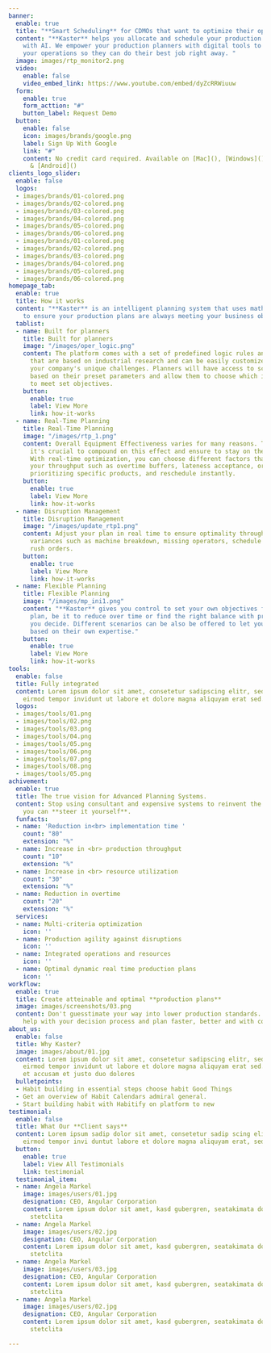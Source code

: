 ```yaml
---
banner:
  enable: true
  title: "**Smart Scheduling** for CDMOs that want to optimize their operational efficiency."
  content: "**Kaster** helps you allocate and schedule your production resources optimally.
    with AI. We empower your production planners with digital tools to model and plan
    your operations so they can do their best job right away. "
  image: images/rtp_monitor2.png
  video:
    enable: false
    video_embed_link: https://www.youtube.com/embed/dyZcRRWiuuw
  form:
    enable: true
    form_acttion: "#"
    button_label: Request Demo
  button:
    enable: false
    icon: images/brands/google.png
    label: Sign Up With Google
    link: "#"
    content: No credit card required. Available on [Mac](), [Windows](), [iOS](),
      & [Android]()
clients_logo_slider:
  enable: false
  logos:
  - images/brands/01-colored.png
  - images/brands/02-colored.png
  - images/brands/03-colored.png
  - images/brands/04-colored.png
  - images/brands/05-colored.png
  - images/brands/06-colored.png
  - images/brands/01-colored.png
  - images/brands/02-colored.png
  - images/brands/03-colored.png
  - images/brands/04-colored.png
  - images/brands/05-colored.png
  - images/brands/06-colored.png
homepage_tab:
  enable: true
  title: How it works
  content: "**Kaster** is an intelligent planning system that uses mathematical optimization
    to ensure your production plans are always meeting your business objectives."
  tablist:
  - name: Built for planners
    title: Built for planners
    image: "/images/oper_logic.png"
    content: The platform comes with a set of predefined logic rules and constraints
      that are based on industrial research and can be easily customized to represent
      your company's unique challenges. Planners will have access to schedule recommendations
      based on their preset parameters and allow them to choose which is more realistic
      to meet set objectives.
    button:
      enable: true
      label: View More
      link: how-it-works
  - name: Real-Time Planning
    title: Real-Time Planning
    image: "/images/rtp_1.png"
    content: Overall Equipment Effectiveness varies for many reasons. This is why
      it's crucial to compound on this effect and ensure to stay on the right path.
      With real-time optimization, you can choose different factors that can affect
      your throughput such as overtime buffers, lateness acceptance, or simply by
      prioritizing specific products, and reschedule instantly.
    button:
      enable: true
      label: View More
      link: how-it-works
  - name: Disruption Management
    title: Disruption Management
    image: "/images/update_rtp1.png"
    content: Adjust your plan in real time to ensure optimality through operational
      variances such as machine breakdown, missing operators, schedule variances and
      rush orders.
    button:
      enable: true
      label: View More
      link: how-it-works
  - name: Flexible Planning
    title: Flexible Planning
    image: "/images/mp_ini1.png"
    content: "**Kaster** gives you control to set your own objectives for your weekly
      plan, be it to reduce over time or find the right balance with production throughput,
      you decide. Different scenarios can be also be offered to let your planner decide
      based on their own expertise."
    button:
      enable: true
      label: View More
      link: how-it-works
tools:
  enable: false
  title: Fully integrated
  content: Lorem ipsum dolor sit amet, consetetur sadipscing elitr, sed diam nonumy
    eirmod tempor invidunt ut labore et dolore magna aliquyam erat sed.
  logos:
  - images/tools/01.png
  - images/tools/02.png
  - images/tools/03.png
  - images/tools/04.png
  - images/tools/05.png
  - images/tools/06.png
  - images/tools/07.png
  - images/tools/08.png
  - images/tools/05.png
achivement:
  enable: true
  title: The true vision for Advanced Planning Systems.
  content: Stop using consultant and expensive systems to reinvent the wheel, when
    you can **steer it yourself**.
  funfacts:
  - name: 'Reduction in<br> implementation time '
    count: "80"
    extension: "%"
  - name: Increase in <br> production throughput
    count: "10"
    extension: "%"
  - name: Increase in <br> resource utilization
    count: "30"
    extension: "%"
  - name: Reduction in overtime
    count: "20"
    extension: "%"
  services:
  - name: Multi-criteria optimization
    icon: ''
  - name: Production agility against disruptions
    icon: ''
  - name: Integrated operations and resources
    icon: ''
  - name: Optimal dynamic real time production plans
    icon: ''
workflow:
  enable: true
  title: Create atteinable and optimal **production plans**
  image: images/screenshots/03.png
  content: Don't guesstimate your way into lower production standards. Let Kaster
    help with your decision process and plan faster, better and with confidence.
about_us:
  enable: false
  title: Why Kaster?
  image: images/about/01.jpg
  content: Lorem ipsum dolor sit amet, consetetur sadipscing elitr, sed diam nonumy
    eirmod tempor invidunt ut labore et dolore magna aliquyam erat sed. At vero eos
    et accusam et justo duo dolores
  bulletpoints:
  - Habit building in essential steps choose habit Good Things
  - Get an overview of Habit Calendars admiral general.
  - Start building habit with Habitify on platform to new
testimonial:
  enable: false
  title: What Our **Client says**
  content: Lorem ipsum sadip dolor sit amet, consetetur sadip scing elitr, diam nonumy
    eirmod tempor invi duntut labore et dolore magna aliquyam erat, sed diam
  button:
    enable: true
    label: View All Testimonials
    link: testimonial
  testimonial_item:
  - name: Angela Markel
    image: images/users/01.jpg
    designation: CEO, Angular Corporation
    content: Lorem ipsum dolor sit amet, kasd gubergren, seatakimata dolores et rebum
      stetclita
  - name: Angela Markel
    image: images/users/02.jpg
    designation: CEO, Angular Corporation
    content: Lorem ipsum dolor sit amet, kasd gubergren, seatakimata dolores et rebum
      stetclita
  - name: Angela Markel
    image: images/users/03.jpg
    designation: CEO, Angular Corporation
    content: Lorem ipsum dolor sit amet, kasd gubergren, seatakimata dolores et rebum
      stetclita
  - name: Angela Markel
    image: images/users/02.jpg
    designation: CEO, Angular Corporation
    content: Lorem ipsum dolor sit amet, kasd gubergren, seatakimata dolores et rebum
      stetclita

---
```

